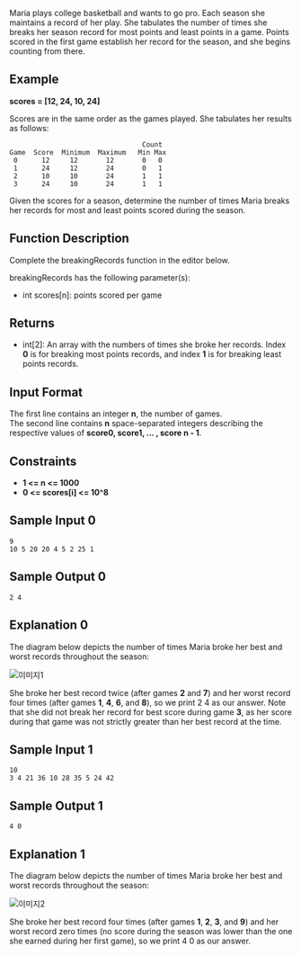 Maria plays college basketball and wants to go pro. Each season she maintains a record of her play. She tabulates the number of times she breaks her season record for most points and least points in a game. Points scored in the first game establish her record for the season, and she begins counting from there.

## Example
**scores = [12, 24, 10, 24]**

Scores are in the same order as the games played. She tabulates her results as follows:

                                     Count
    Game  Score  Minimum  Maximum   Min Max
     0      12     12       12       0   0
     1      24     12       24       0   1
     2      10     10       24       1   1
     3      24     10       24       1   1

Given the scores for a season, determine the number of times Maria breaks her records for most and least points scored during the season.

## Function Description

Complete the breakingRecords function in the editor below.

breakingRecords has the following parameter(s):

- int scores[n]: points scored per game
## Returns

- int[2]: An array with the numbers of times she broke her records. Index **0** is for breaking most points records, and index **1** is for breaking least points records.
## Input Format

The first line contains an integer **n**, the number of games.<br>
The second line contains **n** space-separated integers describing the respective values of **score0, score1, ... , score n - 1**.

## Constraints
- **1 <= n <= 1000**
- **0 <= scores[i] <= 10^8**

## Sample Input 0

    9
    10 5 20 20 4 5 2 25 1
## Sample Output 0

    2 4
## Explanation 0

The diagram below depicts the number of times Maria broke her best and worst records throughout the season:

![이미지1](https://s3.amazonaws.com/hr-assets/0/1487360234-6bca5c518d-breakingbest3.png)

She broke her best record twice (after games **2** and **7**) and her worst record four times (after games **1**, **4**, **6**, and **8**), so we print 2 4 as our answer. Note that she did not break her record for best score during game **3**, as her score during that game was not strictly greater than her best record at the time.

## Sample Input 1

    10
    3 4 21 36 10 28 35 5 24 42
## Sample Output 1

    4 0
## Explanation 1

The diagram below depicts the number of times Maria broke her best and worst records throughout the season:

![이미지2](https://s3.amazonaws.com/hr-assets/0/1487360375-aee4388234-breakingbest5.png)


She broke her best record four times (after games **1**, **2**, **3**, and **9**) and her worst record zero times (no score during the season was lower than the one she earned during her first game), so we print 4 0 as our answer.